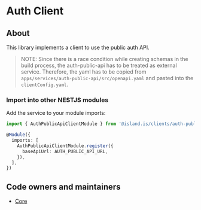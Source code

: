 # Auth Client

## About

This library implements a client to use the public auth API.

> NOTE: Since there is a race condition while creating schemas in the build process, the auth-public-api has to be treated as external service.
> Therefore, the yaml has to be copied from `apps/services/auth-public-api/src/openapi.yaml` and pasted into the `clientConfig.yaml`.

### Import into other NESTJS modules

Add the service to your module imports:

```typescript
import { AuthPublicApiClientModule } from '@island.is/clients/auth-public-api'

@Module({
  imports: [
    AuthPublicApiClientModule.register({
      baseApiUrl: AUTH_PUBLIC_API_URL,
    }),
  ],
})
```

## Code owners and maintainers

- [Core](https://github.com/orgs/island-is/teams/core/members)
